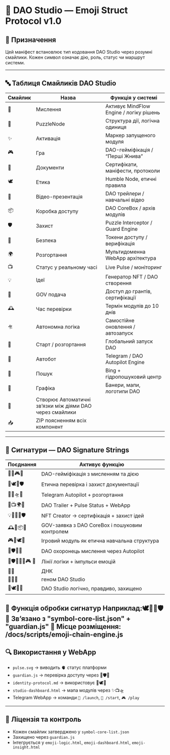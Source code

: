 # 🧠 DAO Studio — Emoji Struct Protocol v1.0

## 📌 Призначення
Цей маніфест встановлює тип кодовання DAO Studio через розумні смайлики. Кожен символ означає дію, роль, статус чи маршрут системи.

---

## 🔤 Таблиця Смайликів DAO Studio

| Смайлик | Назва             | Функція у системі                                  |
|--------|-------------------|----------------------------------------------------|
| 🧠     | Мислення           | Активує MindFlow Engine / логіку рішень  
| 🧩     | PuzzleNode         | Структура дії, логічна одиниця  
| ✨     | Активація          | Маркер запущеного модуля  
| 🎮     | Гра                | DAO-гейміфікація / “Перші Жнива”  
| 📘     | Документи          | Сертифікати, маніфести, протоколи  
| 🕊️     | Етика              | Humble Node, етичні правила  
| 🎥     | Відео-презентація | DAO трейлери / навчальні відео  
| 📦     | Коробка доступу    | DAO CoreBox / архів модулів  
| 🛡️     | Захист             | Puzzle Interceptor / Guard Engine  
| 🔐     | Безпека            | Токени доступу / верифікація  
| 🌍     | Розгортання        | Мультидоменна WebApp архітектура  
| 📺     | Статус у реальному часі | Live Pulse / моніторинг  
| 💡     | Ідеї               | Генератор NFT / DAO створення  
| 💼     | GOV подача         | Доступ до грантів, сертифікації  
| 🕰     | Час перевірки      | Термін модулів до 10 днів  
| 🛸     | Автономна логіка   | Самостійне оновлення / автозапуск  
| 🚀     | Старт / розгортання| Глобальний запуск DAO  
| 🤖     | Автобот            | Telegram / DAO Autopilot Engine  
| 🔎     | Пошук              | Bing + гідропошуковий центр  
| 🎨     | Графіка            | Банери, мапи, логотипи DAO  
|  🔗     |  Створює  Автоматичні звʼязки між діями DAO через смайлики
|  📥       |     ZIP           поясненням всіх компонент
---

## 🧬 Сигнатури — DAO Signature Strings

| Поєднання                 | Активує функцію                                          |
|--------------------------|-----------------------------------------------------------|
| 🧩🧠🎮✨                  | DAO-гейміфікація з мисленням та дією  
| 📘🕊️🔐🛡️                | Етична перевірка і захист документації  
| 🤖🚀🛸🎯                  | Telegram Autopilot + розгортання  
| 🎥📺🌍🧠                  | DAO Trailer + Pulse Status + WebApp  
| 💡📘🎨🧠🛡️               | NFT Creator → сертифікація + захист ідей  
| 🕰💼📦🔎                 | GOV-заявка з DAO CoreBox і пошуковим контролем  
| 🎮🧩🕊️📘                 | Ігровий модуль як етична навчальна структура  
| 🔐🛡️🤖🧠                | DAO охоронець мислення через Autopilot  
| 🧠🛡️📘🧩✨🎮 🔹        | Лінії логіки + імпульси емоцій 
 |  🧠🧬                   |   ДНК
|   🧠🧬✨               |    геном DAO Studio
|   🧠🕊️📘✨              |   DAO Studio  логічно, правдиво, захищено

  🔧 Функція обробки сигнатур
   Наприклад:🕊️📘🔐🛡️  
   🔧 Звʼязано з "symbol-core-list.json" + "guardian.js" 📍 Місце розміщення: /docs/scripts/emoji-chain-engine.js
---

## 🔍 Використання у WebApp

- `pulse.svg` → виводить 🫀 статус платформи  
- `guardian.js` → перевірка доступу через 🧩🛡️🔐  
- `identity-protocol.md` → використовує 📘🕊️🧠  
- `studio-dashboard.html` → мапа модулів через ✨📺🛸  
- Telegram WebApp → команди `🚀 /launch`, `🧠 /start`, `🎮 /play`

---

## 🧾 Ліцензія та контроль
- Кожен смайлик затверджено у `symbol-core-list.json`  
- Захищено через `guardian.js`  
- Інтегрується у `emoji-logic.html`, `emoji-dashboard.html`, `emoji-insight.html`

